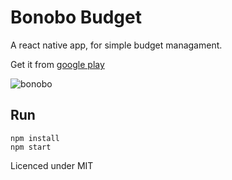 # Bonobo Budget
A react native app, for simple budget managament.

Get it from [google play](https://play.google.com/store/apps/details?id=ax.js.bonobobudget) 

![bonobo](https://user-images.githubusercontent.com/7697632/32956539-b83d7c12-cbc1-11e7-8c1a-db0c27fe870c.jpg)

## Run

```
npm install
npm start
```

Licenced under MIT
